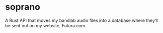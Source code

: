 # soprano

A Rust API that moves my bandlab audio files into a database where they'll be sent out on my website, Futura.com.

